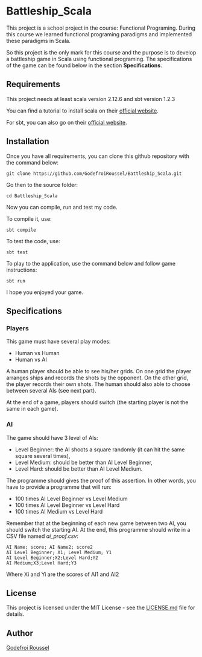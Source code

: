 # Battleship_Scala

This project is a school project in the course: Functional Programing. 
During this course we learned functional programing paradigms and implemented these 
paradigms in Scala.

So this project is the only mark for this course and the purpose is to develop a battleship 
game in Scala using functional programing. The specifications of the game can be found below
in the section **Specifications**.

## Requirements

This project needs at least scala version 2.12.6 and sbt version 1.2.3

You can find a tutorial to install scala on their [official website](https://www.scala-lang.org/download/).

For sbt, you can also go on their [official website](https://www.scala-sbt.org/download.html).

## Installation
Once you have all requirements, you can clone this github repository with the command below:
```
git clone https://github.com/GodefroiRoussel/Battleship_Scala.git 
```

Go then to the source folder: 
```
cd Battleship_Scala
```

Now you can compile, run and test my code.

To compile it, use: 
```sbtshell
sbt compile
```

To test the code, use: 
```sbtshell
sbt test
```

To play to the application, use the command below and follow game instructions:
```sbtshell
sbt run
```

I hope you enjoyed your game.

## Specifications

### Players

This game must have several play modes:
* Human vs Human
* Human vs AI

A human player should be able to see his/her grids.
On one grid the player arranges ships and records the shots by the opponent.
On the other grid, the player records their own shots.
The human should also able to choose between several AIs (see next part).

At the end of a game, players should switch (the starting player is not the same in each game).

### AI

The game should have 3 level of AIs:
* Level Beginner: the AI shoots a square randomly (it can hit the same square several times),
* Level Medium: should be better than AI Level Beginner,
* Level Hard: should be better than AI Level Medium.

The programme should gives the proof of this assertion. 
In other words, you have to provide a programme that will run:
* 100 times AI Level Beginner vs Level Medium
* 100 times AI Level Beginner vs Level Hard
* 100 times AI Medium vs Level Hard

Remember that at the beginning of each new game between two AI, 
you should switch the starting AI. 
At the end, this programme should write in a CSV file named *ai_proof.csv*:
```
AI Name; score; AI Name2; score2
AI Level Beginner; X1; Level Medium; Y1
AI Level Beginner;X2;Level Hard;Y2
AI Medium;X3;Level Hard;Y3
```
Where Xi and Yi are the scores of AI1 and AI2

## License

This project is licensed under the MIT License - see the [LICENSE.md](https://github.com/GodefroiRoussel/Battleship_Scala/blob/master/LICENSE) file for details.

## Author

[Godefroi Roussel](https://github.com/GodefroiRoussel)